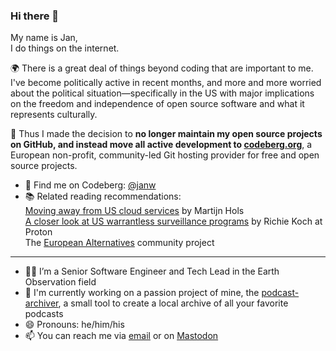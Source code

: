 ### Hi there 👋

My name is Jan, \
I do things on the internet.

🌍 There is a great deal of things beyond coding that are important to me. I've become politically active in recent months, and more and more worried about the political situation—specifically in the US with major implications on the freedom and independence of open source software and what it represents culturally.

🛑 Thus I made the decision to **no longer maintain my open source projects on GitHub, and instead move all active development to [codeberg.org](https://codeberg.org)**, a European non-profit, community-led Git hosting provider for free and open source projects.
  - 🗻 Find me on Codeberg: [@janw](https://codeberg.org/janw)
  - 📚 Related reading recommendations: \
    [Moving away from US cloud services](https://martijnhols.nl/blog/moving-away-from-us-cloud-services) by Martijn Hols \
    [A closer look at US warrantless surveillance programs](https://proton.me/blog/us-warrantless-surveillance) by Richie Koch at Proton \
    The [European Alternatives](https://european-alternatives.eu/) community project
----
    
- 🧑‍💻 I’m a Senior Software Engineer and Tech Lead in the Earth Observation field
- 🔭 I'm currently working on a passion project of mine, the [podcast-archiver](https://codeberg.org/janw/podcast-archiver), a small tool to create a local archive of all your favorite podcasts
- 😄 Pronouns: he/him/his
- 📫 You can reach me via [email](mailto:github.readme.c7tix@mailboxes.janw.xyz) or on [Mastodon](https://23.social/@janw)
